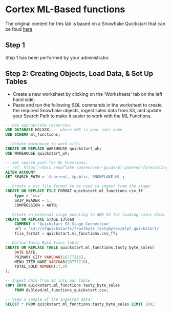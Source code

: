 # Cortex ML-Based functions

The original content for this lab is based on a Snowflake Quickstart that can be foud [here](https://quickstarts.snowflake.com/guide/ml_forecasting_ad/index.html?index=..%2F..index#1)

## Step 1
Step 1 has been performed by your administrator.

## Step 2: Creating Objects, Load Data, & Set Up Tables
- Create a new worksheet by clicking on the ‘Worksheets' tab on the left hand side.
- Paste and run the following SQL commands in the worksheet to create the required Snowflake objects, ingest sales data from S3, and update your Search Path to make it easier to work with the ML Functions.

```SQL
-- Use appropriate resources: 
USE DATABASE HOLXXX; -- where XXX is your user name.
USE SCHEMA ml_functions;

-- Create warehouse to work with: 
CREATE OR REPLACE WAREHOUSE quickstart_wh;
USE WAREHOUSE quickstart_wh;

-- Set search path for ML Functions:
-- ref: https://docs.snowflake.com/en/user-guide/ml-powered-forecasting#preparing-for-forecasting
ALTER ACCOUNT
SET SEARCH_PATH = '$current, $public, SNOWFLAKE.ML';

-- Create a csv file format to be used to ingest from the stage: 
CREATE OR REPLACE FILE FORMAT quickstart.ml_functions.csv_ff
    type = 'csv'
    SKIP_HEADER = 1,
    COMPRESSION = AUTO;

-- Create an external stage pointing to AWS S3 for loading sales data: 
CREATE OR REPLACE STAGE s3load 
    COMMENT = 'Quickstart S3 Stage Connection'
    url = 's3://sfquickstarts/frostbyte_tastybytes/mlpf_quickstart/'
    file_format = quickstart.ml_functions.csv_ff;

-- Define Tasty Byte Sales table
CREATE OR REPLACE TABLE quickstart.ml_functions.tasty_byte_sales(
  	DATE DATE,
	PRIMARY_CITY VARCHAR(16777216),
	MENU_ITEM_NAME VARCHAR(16777216),
	TOTAL_SOLD NUMBER(17,0)
);

-- Ingest data from S3 into our table
COPY INTO quickstart.ml_functions.tasty_byte_sales 
    FROM @s3load/ml_functions_quickstart.csv;

-- View a sample of the ingested data: 
SELECT * FROM quickstart.ml_functions.tasty_byte_sales LIMIT 100;
```
